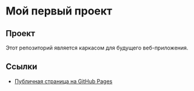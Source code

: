 # Мой первый проект
## Проект
Этот репозиторий является каркасом для будущего веб-приложения.
## Ссылки

- [Публичная страница на GitHub Pages](https://larembra.github.io/Prakt_4-prakt-2-v2-/)


